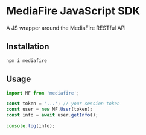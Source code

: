 # MediaFire JavaScript SDK

A JS wrapper around the MediaFire RESTful API

## Installation

```shell
npm i mediafire
```

## Usage

```typescript
import MF from 'mediafire';

const token = '...'; // your session token
const user = new MF.User(token);
const info = await user.getInfo();

console.log(info);
```
